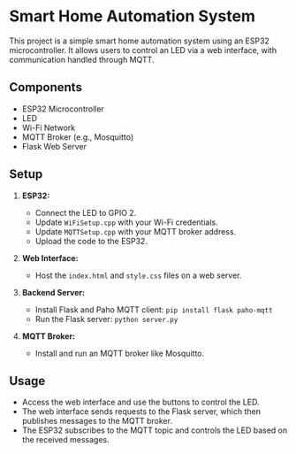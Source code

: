 
# Smart Home Automation System

This project is a simple smart home automation system using an ESP32 microcontroller. It allows users to control an LED via a web interface, with communication handled through MQTT.

## Components

- ESP32 Microcontroller
- LED
- Wi-Fi Network
- MQTT Broker (e.g., Mosquitto)
- Flask Web Server

## Setup

1. **ESP32:**
   - Connect the LED to GPIO 2.
   - Update `WiFiSetup.cpp` with your Wi-Fi credentials.
   - Update `MQTTSetup.cpp` with your MQTT broker address.
   - Upload the code to the ESP32.

2. **Web Interface:**
   - Host the `index.html` and `style.css` files on a web server.

3. **Backend Server:**
   - Install Flask and Paho MQTT client: `pip install flask paho-mqtt`
   - Run the Flask server: `python server.py`

4. **MQTT Broker:**
   - Install and run an MQTT broker like Mosquitto.

## Usage

- Access the web interface and use the buttons to control the LED.
- The web interface sends requests to the Flask server, which then publishes messages to the MQTT broker.
- The ESP32 subscribes to the MQTT topic and controls the LED based on the received messages.

